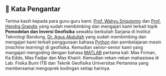 ## 💚 **Kata Pengantar**

Terima kasih kepada para guru-guru kami: [Prof. Wahyu Srigutomo](https://sites.google.com/site/srigutomoitb) dan [Prof. Hendra Grandis](https://www.itb.ac.id/staf/profil/hendra-grandis) yang sudah membimbing dan mengajari kami terkait topik **Pemodelan dan Inversi Geofisika** sewaktu berkuliah Sarjana di Institut Teknologi Bandung, [Dr. Agus Abdullah](https://universitaspertamina.ac.id/prodi/teknik-geofisika/dosen-detail/Agus%20Abdullah,%20S.T.,%20M.T.,%20Ph.D.) yang sudah membimbing dan mengajari kami terkait penggunaan bahasa [Python](https://en.wikipedia.org/wiki/Python_(programming_language)) dan pembelajaran mesin (*machine learning*) di geofisika. Kemudian senior-senior kami yang mangajari mengoding dengan bahasa [MATLAB](https://en.wikipedia.org/wiki/MATLAB) pertama kali: Mas Firman, Ka Eddo, Mas Fadjar dan Mas Khairil. Kemudian rekan-rekan mahasiswa di Lab. Fisika Bumi ITB dan Teknik Geofisika Universitas Pertamina yang membersamai mengoprek kodingan setiap harinya.